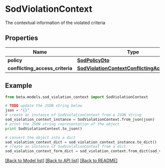 # SodViolationContext

The contextual information of the violated criteria

## Properties
Name | Type | Description | Notes
------------ | ------------- | ------------- | -------------
**policy** | [**SodPolicyDto**](SodPolicyDto.md) |  | [optional] 
**conflicting_access_criteria** | [**SodViolationContextConflictingAccessCriteria**](SodViolationContextConflictingAccessCriteria.md) |  | [optional] 

## Example

```python
from beta.models.sod_violation_context import SodViolationContext

# TODO update the JSON string below
json = "{}"
# create an instance of SodViolationContext from a JSON string
sod_violation_context_instance = SodViolationContext.from_json(json)
# print the JSON string representation of the object
print SodViolationContext.to_json()

# convert the object into a dict
sod_violation_context_dict = sod_violation_context_instance.to_dict()
# create an instance of SodViolationContext from a dict
sod_violation_context_form_dict = sod_violation_context.from_dict(sod_violation_context_dict)
```
[[Back to Model list]](../README.md#documentation-for-models) [[Back to API list]](../README.md#documentation-for-api-endpoints) [[Back to README]](../README.md)


